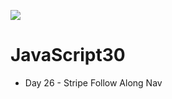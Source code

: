 ﻿![](https://javascript30.com/images/JS3-social-share.png)

# JavaScript30

* Day  26 - Stripe Follow Along Nav
